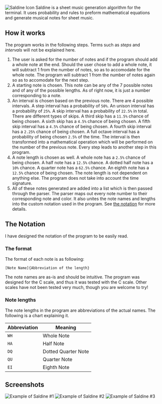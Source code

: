 ![Saldine Icon](https://github.com/nautrw/saldine/assets/160557714/a2730ec3-55df-407e-ab26-761bc6313d1a)
Saldine is a sheet music generation algorithm for the terminal. It uses probability and rules to preform mathematical equations and generate musical notes for sheet music.

<!-- <div style="display:flex; align-items:center;">
    <img align="left" alt="Saldine Icon" src="https://github.com/nautrw/saldine/assets/160557714/a2730ec3-55df-407e-ab26-761bc6313d1a">
    <p align="right">Saldine is a sheet music generation algorithm for the terminal. It uses probability and rules to preform mathematical equations and generate musical notes for sheet music.
</div> -->

## How it works
The program works in the following steps. Terms such as *steps* and *intervals* will not be explained here.
1. The user is asked for the number of notes and if the program should add a whole note at the end. Should the user chose to add a whole note, it will subtract 1 from the number of notes, so as to accomodate for the whole note. The program will subtract 1 from the number of notes again so as to accomodate for the next step.
1. A starting note is chosen. This note can be any of the 7 possible notes and of any of the possible lengths. As of right now, it is just a number corresponding to a note.
1. An interval is chosen based on the previous note. There are 4 possible intervals. A step interval has a probability of `50%`. An unison interval has a probability of `25%`. A skip interval has a probability of `22.5%` in total. There are different types of skips. A third skip has a `11.5%` chance of being chosen. A sixth skip has a `4.5%` chance of being chosen. A fifth skip interval has a `4.5%` chance of being chosen. A fourth skip interval has a `2.25%` chance of being chosen. A full octave interval has a probability of being chosen `2.5%` of the time. The interval is then transformed into a mathematical operation which will be performed on the number of the previous note. Every step leads to another step in this program.
1. A note length is chosen as well. A whole note has a `2.5%` chance of being chosen. A half note has a `12.5%` chance. A dotted half note has a `10%` chance. A quarter note has a `62.5%` chance. An eighth note has a `12.5%` chance of being chosen. The note length is not dependent on anything else. The program does not take into account the time signature.
1. All of these notes generated are added into a list which is then passed through the parser. The parser maps out every note number to their corresponding note and color. It also unites the note names and lengths into the custom notation used in the program. See [the notation](#the-notation) for more details.

## The Notation
I have designed the notation of the program to be easily read.

### The format
The format of each note is as following:
```
[Note Name]{Abbreviation of the length}
```
The note names are as-is and should be intuitive. The program was designed for the C scale, and thus it was tested with the C scale. Other scales have not been tested very much, though you are welcome to try!

### Note lengths
The note lengths in the program are abbreviations of the actual names. The following is a chart explaining it.

|Abbreviation|Meaning|
|------------|-------|
|`WH`|Whole Note|
|`HA`|Half Note|
|`DQ`|Dotted Quarter Note|
|`QU`|Quarter Note|
|`EI`|Eighth Note|

## Screenshots
![Example of Saldine #1](https://github.com/nautrw/saldine/assets/160557714/c3cd5175-3428-4798-86d1-970012b4e1ad)
![Example of Saldine #2](https://github.com/nautrw/saldine/assets/160557714/008b0bb6-7ec0-4d00-bd7d-715d215499bf)
![Example of Saldine #3](https://github.com/nautrw/saldine/assets/160557714/3d66dd85-7922-496d-bfc3-ba9fd2a15d31)
